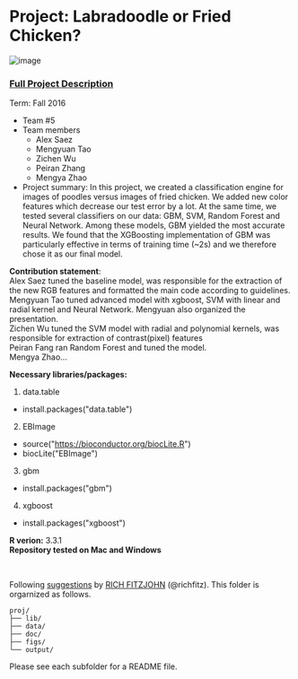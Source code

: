 # Project: Labradoodle or Fried Chicken? 
![image](https://s-media-cache-ak0.pinimg.com/236x/6b/01/3c/6b013cd759c69d17ffd1b67b3c1fbbbf.jpg)
### [Full Project Description](doc/project3_desc.html)

Term: Fall 2016

+ Team #5
+ Team members
	+ Alex Saez
	+ Mengyuan Tao
	+ Zichen Wu
	+ Peiran Zhang
	+ Mengya Zhao
+ Project summary: In this project, we created a classification engine for images of poodles versus images of fried chicken. We added new color features which decrease our test error by a lot. At the same time, we tested several classifiers on our data: GBM, SVM, Random Forest and Neural Network. Among these models, GBM yielded the most accurate results. We found that the XGBoosting implementation of GBM was particularly effective in terms of training time (~2s) and we therefore chose it as our final model.
	
**Contribution statement**:<br/>
Alex Saez tuned the baseline model, was responsible for the extraction of the new RGB features and formatted the main code according to guidelines.<br/>
Mengyuan Tao tuned advanced model with xgboost, SVM with linear and radial kernel and Neural Network. Mengyuan also organized the presentation.<br/>
Zichen Wu tuned the SVM model with radial and polynomial kernels, was responsible for extraction of contrast(pixel) features <br/>
Peiran Fang ran Random Forest and tuned the model.<br/>
Mengya Zhao... <br/>


**Necessary libraries/packages:** <br/>

1. data.table
  * install.packages("data.table")
2. EBImage
  * source("https://bioconductor.org/biocLite.R")
  * biocLite("EBImage")
3. gbm
  * install.packages("gbm")
4. xgboost
  * install.packages("xgboost")


**R verion:** 3.3.1 <br/>
**Repository tested on Mac and Windows**

<br/>

Following [suggestions](http://nicercode.github.io/blog/2013-04-05-projects/) by [RICH FITZJOHN](http://nicercode.github.io/about/#Team) (@richfitz). This folder is orgarnized as follows.

```
proj/
├── lib/
├── data/
├── doc/
├── figs/
└── output/
```

Please see each subfolder for a README file.
